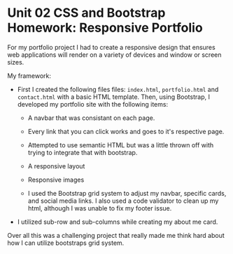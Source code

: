 # Unit 02 CSS and Bootstrap Homework: Responsive Portfolio

For my portfolio project I had to create a responsive design that ensures web applications will render on a variety of devices and window or screen sizes. 

My framework:



* First I created the following files files: `index.html`, `portfolio.html` and `contact.html` with a basic HTML template. Then, using Bootstrap, I developed my portfolio site with the following items:

   * A navbar that was consistant on each page.

   * Every link that you can click works and goes to it's respective page.

   * Attempted to use semantic HTML but was a little thrown off with trying to integrate that with bootstrap.

   * A responsive layout

   * Responsive images

   * I used the Bootstrap grid system to adjust my navbar, specific cards, and social media links.
I also used a code validator to clean up my html, although I was unable to fix my footer issue.

* I utilized sub-row and sub-columns while creating my about me card.


Over all this was a challenging project that really made me think hard about how I can utilize bootstraps grid system.

